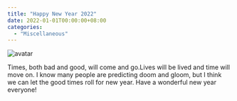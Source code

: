 ```yaml
---
title: "Happy New Year 2022"
date: 2022-01-01T00:00:00+08:00
categories:
  - "Miscellaneous"
---
```


![avatar](https://f000.backblazeb2.com/file/canicula/ImgURL/2022.jpg)
<!--more-->

Times, both bad and good, will come and go.Lives will be lived and time will move on. I know many people are predicting doom and gloom, but I think we can let the good times roll for new year. 
Have a wonderful new year everyone!







